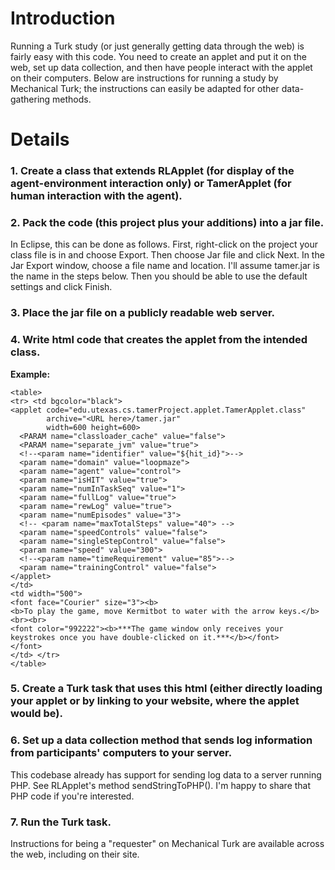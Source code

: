 # Introduction #

Running a Turk study (or just generally getting data through the web) is fairly easy with this code. You need to create an applet and put it on the web, set up data collection, and then have people interact with the applet on their computers. Below are instructions for running a study by Mechanical Turk; the instructions can easily be adapted for other data-gathering methods.



# Details #

### 1. Create a class that extends RLApplet (for display of the agent-environment interaction only) or TamerApplet (for human interaction with the agent). ###

### 2. Pack the code (this project plus your additions) into a jar file. ###

In Eclipse, this can be done as follows. First, right-click on the project your class file is in and choose Export. Then choose Jar file and click Next. In the Jar Export window, choose a file name and location. I'll assume tamer.jar is the name in the steps below. Then you should be able to use the default settings and click Finish.

### 3. Place the jar file on a publicly readable web server. ###

### 4. Write html code that creates the applet from the intended class. ###

**Example:**
```
<table>
<tr> <td bgcolor="black">
<applet code="edu.utexas.cs.tamerProject.applet.TamerApplet.class"
        archive="<URL here>/tamer.jar"
        width=600 height=600>
  <PARAM name="classloader_cache" value="false">
  <PARAM name="separate_jvm" value="true">
  <!--<param name="identifier" value="${hit_id}">-->
  <param name="domain" value="loopmaze">
  <param name="agent" value="control">
  <param name="isHIT" value="true">
  <param name="numInTaskSeq" value="1">
  <param name="fullLog" value="true">
  <param name="rewLog" value="true">
  <param name="numEpisodes" value="3">
  <!-- <param name="maxTotalSteps" value="40"> -->
  <param name="speedControls" value="false">
  <param name="singleStepControl" value="false">
  <param name="speed" value="300">
  <!--<param name="timeRequirement" value="85">-->
  <param name="trainingControl" value="false">
</applet>
</td>
<td width="500">
<font face="Courier" size="3"><b>
<b>To play the game, move Kermitbot to water with the arrow keys.</b>
<br><br>
<font color="992222"><b>***The game window only receives your keystrokes once you have double-clicked on it.***</b></font>
</font>
</td> </tr>
</table>
```

### 5. Create a Turk task that uses this html (either directly loading your applet or by linking to your website, where the applet would be). ###

### 6. Set up a data collection method that sends log information from participants' computers to your server. ###

This codebase already has support for sending log data to a server running PHP. See RLApplet's method sendStringToPHP(). I'm happy to share that PHP code if you're interested.

### 7. Run the Turk task. ###

Instructions for being a "requester" on Mechanical Turk are available across the web, including on their site.
